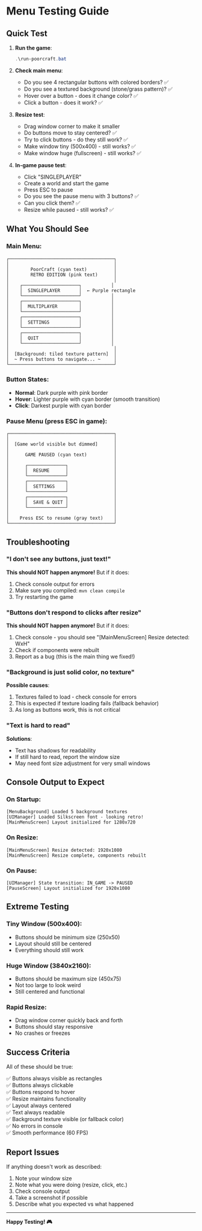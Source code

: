 # Menu Testing Guide

## Quick Test

1. **Run the game**:
   ```powershell
   .\run-poorcraft.bat
   ```

2. **Check main menu**:
   - Do you see 4 rectangular buttons with colored borders? ✅
   - Do you see a textured background (stone/grass pattern)? ✅
   - Hover over a button - does it change color? ✅
   - Click a button - does it work? ✅

3. **Resize test**:
   - Drag window corner to make it smaller
   - Do buttons move to stay centered? ✅
   - Try to click buttons - do they still work? ✅
   - Make window tiny (500x400) - still works? ✅
   - Make window huge (fullscreen) - still works? ✅

4. **In-game pause test**:
   - Click "SINGLEPLAYER"
   - Create a world and start the game
   - Press ESC to pause
   - Do you see the pause menu with 3 buttons? ✅
   - Can you click them? ✅
   - Resize while paused - still works? ✅

## What You Should See

### Main Menu:
```
┌───────────────────────────────────────┐
│                                       │
│        PoorCraft (cyan text)          │
│        RETRO EDITION (pink text)      │
│                                       │
│    ┌─────────────────────┐           │
│    │  SINGLEPLAYER       │  ← Purple rectangle
│    └─────────────────────┘           │
│    ┌─────────────────────┐           │
│    │  MULTIPLAYER        │           │
│    └─────────────────────┘           │
│    ┌─────────────────────┐           │
│    │  SETTINGS           │           │
│    └─────────────────────┘           │
│    ┌─────────────────────┐           │
│    │  QUIT               │           │
│    └─────────────────────┘           │
│                                       │
│  [Background: tiled texture pattern]  │
│  ~ Press buttons to navigate... ~     │
└───────────────────────────────────────┘
```

### Button States:
- **Normal**: Dark purple with pink border
- **Hover**: Lighter purple with cyan border (smooth transition)
- **Click**: Darkest purple with cyan border

### Pause Menu (press ESC in game):
```
┌───────────────────────────────────────┐
│                                       │
│  [Game world visible but dimmed]      │
│                                       │
│      GAME PAUSED (cyan text)          │
│                                       │
│      ┌──────────────┐                 │
│      │  RESUME      │                 │
│      └──────────────┘                 │
│      ┌──────────────┐                 │
│      │  SETTINGS    │                 │
│      └──────────────┘                 │
│      ┌──────────────┐                 │
│      │  SAVE & QUIT │                 │
│      └──────────────┘                 │
│                                       │
│    Press ESC to resume (gray text)    │
└───────────────────────────────────────┘
```

## Troubleshooting

### "I don't see any buttons, just text!"
**This should NOT happen anymore!** But if it does:
1. Check console output for errors
2. Make sure you compiled: `mvn clean compile`
3. Try restarting the game

### "Buttons don't respond to clicks after resize"
**This should NOT happen anymore!** But if it does:
1. Check console - you should see "[MainMenuScreen] Resize detected: WxH"
2. Check if components were rebuilt
3. Report as a bug (this is the main thing we fixed!)

### "Background is just solid color, no texture"
**Possible causes**:
1. Textures failed to load - check console for errors
2. This is expected if texture loading fails (fallback behavior)
3. As long as buttons work, this is not critical

### "Text is hard to read"
**Solutions**:
- Text has shadows for readability
- If still hard to read, report the window size
- May need font size adjustment for very small windows

## Console Output to Expect

### On Startup:
```
[MenuBackground] Loaded 5 background textures
[UIManager] Loaded Silkscreen font - looking retro!
[MainMenuScreen] Layout initialized for 1280x720
```

### On Resize:
```
[MainMenuScreen] Resize detected: 1920x1080
[MainMenuScreen] Resize complete, components rebuilt
```

### On Pause:
```
[UIManager] State transition: IN_GAME -> PAUSED
[PauseScreen] Layout initialized for 1920x1080
```

## Extreme Testing

### Tiny Window (500x400):
- Buttons should be minimum size (250x50)
- Layout should still be centered
- Everything should still work

### Huge Window (3840x2160):
- Buttons should be maximum size (450x75)
- Not too large to look weird
- Still centered and functional

### Rapid Resize:
- Drag window corner quickly back and forth
- Buttons should stay responsive
- No crashes or freezes

## Success Criteria

All of these should be true:

✅ Buttons always visible as rectangles  
✅ Buttons always clickable  
✅ Buttons respond to hover  
✅ Resize maintains functionality  
✅ Layout always centered  
✅ Text always readable  
✅ Background texture visible (or fallback color)  
✅ No errors in console  
✅ Smooth performance (60 FPS)  

## Report Issues

If anything doesn't work as described:
1. Note your window size
2. Note what you were doing (resize, click, etc.)
3. Check console output
4. Take a screenshot if possible
5. Describe what you expected vs what happened

---

**Happy Testing! 🎮**
